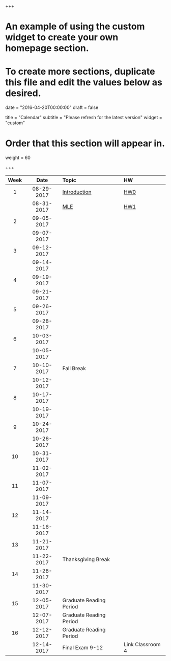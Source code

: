 +++
# An example of using the custom widget to create your own homepage section.
# To create more sections, duplicate this file and edit the values below as desired.

date = "2016-04-20T00:00:00"
draft = false

title = "Calendar"
subtitle = "Please refresh for the latest version"
widget = "custom"

# Order that this section will appear in.
weight = 60

+++

| Week |  Date      | Topic |   HW |
|:--:|:-------------:|:---------------------------|:---|
| 1 | 08-29-2017   |  [Introduction](publication/intro/) | [HW0](talk/hw00)    |
|   | 08-31-2017 | [MLE](publication/mle/) | [HW1](talk/hw01) |
| 2 | 09-05-2017 | | |
|   | 09-07-2017 | | |
| 3 | 09-12-2017 | | |
|   | 09-14-2017 | | |
| 4 | 09-19-2017 | | |
|   | 09-21-2017 | | |
| 5 | 09-26-2017 | | |
|   | 09-28-2017 | | |
| 6 | 10-03-2017 | | |
|   | 10-05-2017 | | |
| 7 | 10-10-2017 |Fall Break | |
|   | 10-12-2017 | | |
| 8 | 10-17-2017 | | |
|   | 10-19-2017 | | |
| 9 | 10-24-2017 | | |
|   | 10-26-2017 | | |
| 10| 10-31-2017 |        | | |
|   | 11-02-2017  | | |
| 11| 11-07-2017 |        | | |
|   | 11-09-2017 | | |
| 12| 11-14-2017 |        | | |
|   | 11-16-2017 | | |
| 13| 11-21-2017 | | |
|   | 11-22-2017 |Thanksgiving Break | |
| 14| 11-28-2017 | | |
|   | 11-30-2017 | | |
| 15| 12-05-2017 | Graduate Reading Period | |
|   | 12-07-2017 | Graduate Reading Period | |
| 16| 12-12-2017 | Graduate Reading Period | |
|   | 12-14-2017 | Final Exam 9-12 | Link Classroom 4 |

